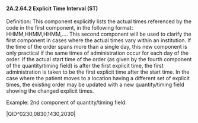 #### 2A.2.64.2 Explicit Time Interval (ST)

Definition: This component explicitly lists the actual times referenced by the code in the first component, in the following format: HHMM,HHMM,HHMM,.... This second component will be used to clarify the first component in cases where the actual times vary within an institution. If the time of the order spans more than a single day, this new component is only practical if the same times of administration occur for each day of the order. If the actual start time of the order (as given by the fourth component of the quantity/timing field) is after the first explicit time, the first administration is taken to be the first explicit time after the start time. In the case where the patient moves to a location having a different set of explicit times, the existing order may be updated with a new quantity/timing field showing the changed explicit times.

Example: 2nd component of quantity/timing field:

|QID^0230,0830,1430,2030|
